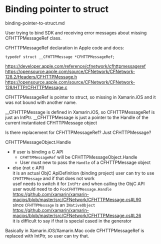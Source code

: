 # Binding pointer to struct

binding-pointer-to-struct.md

User trying to bind SDK and receiving error messages about missing
CFHTTPMessageRef class.

CFHTTPMessageRef declaration in Apple code and docs:

	typedef struct __CFHTTPMessage *CFHTTPMessageRef;

https://developer.apple.com/reference/cfnetwork/cfhttpmessageref
https://opensource.apple.com/source/CFNetwork/CFNetwork-128.2/Headers/CFHTTPMessage.h
https://opensource.apple.com/source/CFNetwork/CFNetwork-128/HTTP/CFHTTPMessage.c


CFHTTPMessageRef is pointer to struct, so missing in Xamarin.iOS and it 
was not bound with another name.

__CFHTTPMessage is defined in Xamarin.iOS, so CFHTTPMessageRef is just an
IntPtr.
__CFHTTPMessage is just a pointer to the Handle of the current 
instantiated CFHTTPMessage object


Is there replacement for CFHTTPMessageRef? Just CFHTTPMessage?

CFHTTPMessageObject.Handle

*	If user is binding a C API		
	*	`CFHTTPMessageRef` will be CFHTTPMessageObject.Handle		
	*	User must new to pass the `Handle` of a CFHTTPMessage object		
*	else (not c API)		
	it is an actual ObjC ApiDefinition (binding project)
	user can try to use `CFHTTPMessage` and if that does not work 		
	usef needs to switch it for `IntPtr` and when calling the ObjC API 		
	user would need to do `FooCFHTTPMessage.Handle`
	https://github.com/xamarin/xamarin-macios/blob/master/src/CFNetwork/CFHTTPMessage.cs#L90  	
	since `CFHTTPMessage` is an `INativeObject` 	
	https://github.com/xamarin/xamarin-macios/blob/master/src/CFNetwork/CFHTTPMessage.cs#L26	
	it is difficult to say if that is special cased in the generator

Basically in Xamarin.iOS/Xamarin.Mac code CFHTTPMessageRef is replaced with 
IntPtr, so user can try that.	
	
    